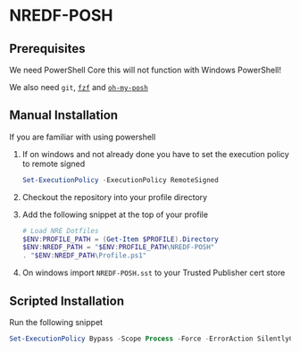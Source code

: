# NREDF-POSH

## Prerequisites

We need PowerShell Core this will not function with Windows PowerShell!

We also need `git`, [`fzf`](https://github.com/junegunn/fzf) and [`oh-my-posh`](https://ohmyposh.dev/)

## Manual Installation

If you are familiar with using powershell

1. If on windows and not already done you have to set the execution policy to remote signed

    ```powershell
    Set-ExecutionPolicy -ExecutionPolicy RemoteSigned
    ```

1. Checkout the repository into your profile directory

1. Add the following snippet at the top of your profile

    ```powershell
    # Load NRE Dotfiles
    $ENV:PROFILE_PATH = (Get-Item $PROFILE).Directory
    $ENV:NREDF_PATH = "$ENV:PROFILE_PATH\NREDF-POSH"
    . "$ENV:NREDF_PATH\Profile.ps1"
    ```

1. On windows import `NREDF-POSH.sst` to your Trusted Publisher cert store

## Scripted Installation

Run the following snippet

```powershell
Set-ExecutionPolicy Bypass -Scope Process -Force -ErrorAction SilentlyContinue; Invoke-Expression ((New-Object System.Net.WebClient).DownloadString('https://raw.githubusercontent.com/NemesisRE/NREDF-POSH/main/install.ps1'))
```
